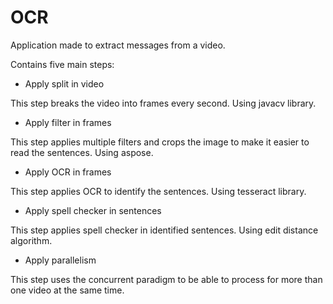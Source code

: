 # OCR

Application made to extract messages from a video.

Contains five main steps:

* Apply split in video

This step breaks the video into frames every second. Using javacv library.

* Apply filter in frames

This step applies multiple filters and crops the image to make it easier to read the sentences. Using aspose.

* Apply OCR in frames

This step applies OCR to identify the sentences. Using tesseract library.

* Apply spell checker in sentences

This step applies spell checker in identified sentences. Using edit distance algorithm.

* Apply parallelism

This step uses the concurrent paradigm to be able to process for more than one video at the same time.
